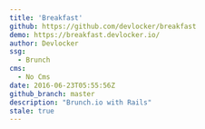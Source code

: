 ```yaml
---
title: 'Breakfast'
github: https://github.com/devlocker/breakfast
demo: https://breakfast.devlocker.io/
author: Devlocker
ssg:
  - Brunch
cms:
  - No Cms
date: 2016-06-23T05:55:56Z
github_branch: master
description: "Brunch.io with Rails"
stale: true
---
```

